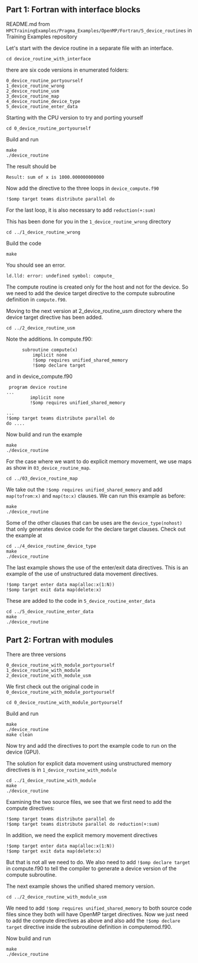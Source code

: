 
## Part 1: Fortran with interface blocks

README.md from `HPCTrainingExamples/Pragma_Examples/OpenMP/Fortran/5_device_routines` in Training Examples repository

Let's start with the device routine in a separate file with an interface.

```
cd device_routine_with_interface
```

there are six code versions in enumerated folders:

```
0_device_routine_portyourself
1_device_routine_wrong
2_device_routine_usm
3_device_routine_map
4_device_routine_device_type
5_device_routine_enter_data
```

Starting with the CPU version to try and porting yourself

```
cd 0_device_routine_portyourself
```

Build and run

```
make
./device_routine
```

The result should be

```
Result: sum of x is 1000.000000000000
```

Now add the directive to the three loops in `device_compute.f90`

```
!$omp target teams distribute parallel do
```

For the last loop, it is also necessary to add `reduction(+:sum)`

This has been done for you in the `1_device_routine_wrong` directory

```
cd ../1_device_routine_wrong
```

Build the code

```
make
```

You should see an error.  

```
ld.lld: error: undefined symbol: compute_
```

The compute routine is created only for the host and not for the device. So we need to add the device target 
directive to the compute subroutine definition in `compute.f90`.

Moving to the next version at 2_device_routine_usm directory where the device target directive
has been added. 

```
cd ../2_device_routine_usm
```

Note the additions. In compute.f90:

```
      subroutine compute(x)
          implicit none
          !$omp requires unified_shared_memory
          !$omp declare target
```

and in device_compute.f90

```
 program device routine
...
         implicit none
         !$omp requires unified_shared_memory

...                                                                                                                                                         !$omp target teams distribute parallel do                                                                                                                                                       do .... 
```

Now build and run the example

```
make
./device_routine
```

For the case where we want to do explicit memory movement, we use maps as show in `03_device_routine_map`.

```
cd ../03_device_routine_map
```

We take out the `!$omp requires unified_shared_memory` and add `map(tofrom:x)` and `map(to:x)` clauses. We can run this
example as before:

```
make
./device_routine
```

Some of the other clauses that can be uses are the `device_type(nohost)` that only generates device code 
for the declare target clauses. Check out the example at

```
cd ../4_device_routine_device_type
make
./device_routine
```

The last example shows the use of the enter/exit data directives. This is an example of the use of unstructured data movement
directives.

```
!$omp target enter data map(alloc:x(1:N))
!$omp target exit data map(delete:x)
```

These are added to the code in `5_device_routine_enter_data`

```
cd ../5_device_routine_enter_data
make
./device_routine
```

## Part 2: Fortran with modules


There are three versions

```
0_device_routine_with_module_portyourself
1_device_routine_with_module
2_device_routine_with_module_usm
```

We first check out the original code in `0_device_routine_with_module_portyourself`

```
cd 0_device_routine_with_module_portyourself
```

Build and run

```
make
./device_routine
make clean
```

Now try and add the directives to port the example code to run on the device (GPU).

The solution for explicit data movement using unstructured memory directives is in `1_device_routine_with_module`

```
cd ../1_device_routine_with_module
make
./device_routine
```

Examining the two source files, we see that we first need to add the compute 
directives:

```
!$omp target teams distribute parallel do
!$omp target teams distribute parallel do reduction(+:sum)
```

In addition, we need the explicit memory movement directives 

```
!$omp target enter data map(alloc:x(1:N))
!$omp target exit data map(delete:x)
```

But that is not all we need to do. We also need to add `!$omp declare target` in compute.f90 to tell the compiler
to generate a device version of the compute subroutine.

The next example shows the unified shared memory version.

```
cd ../2_device_routine_with_module_usm
```

We need to add `!$omp requires unified_shared_memory` to both source code files since they both will have
OpenMP target directives. Now we just need to add the compute directives as above and also add the 
`!$omp declare target` directive inside the subroutine definition in computemod.f90.

Now build and run

```
make
./device_routine
```
